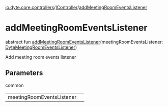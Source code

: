 [io.dyte.core.controllers](../index.md)/[IController](index.md)/[addMeetingRoomEventsListener](add-meeting-room-events-listener.md)

# addMeetingRoomEventsListener


abstract fun [addMeetingRoomEventsListener](add-meeting-room-events-listener.md)(meetingRoomEventsListener: [DyteMeetingRoomEventsListener](../../com.dyte.mobilecorekmm.listeners/-dyte-meeting-room-events-listener/index.md))

Add meeting room events listener

## Parameters

common

| | |
|---|---|
| meetingRoomEventsListener |  |
